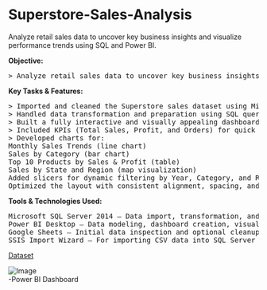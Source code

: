 # Superstore-Sales-Analysis
Analyze retail sales data to uncover key business insights and visualize performance trends using SQL and Power BI.

**Objective:**

<pre>> Analyze retail sales data to uncover key business insights and visualize performance trends using SQL and Power BI.</pre>

**Key Tasks & Features:**
<pre>
> Imported and cleaned the Superstore sales dataset using Microsoft SQL Server 2014
> Handled data transformation and preparation using SQL queries and Power BI Power Query Editor
> Built a fully interactive and visually appealing dashboard in Power BI
> Included KPIs (Total Sales, Profit, and Orders) for quick insights
> Developed charts for:
Monthly Sales Trends (line chart)
Sales by Category (bar chart)
Top 10 Products by Sales & Profit (table)
Sales by State and Region (map visualization)
Added slicers for dynamic filtering by Year, Category, and Region
Optimized the layout with consistent alignment, spacing, and color theme </pre>

**Tools & Technologies Used:**

<pre>Microsoft SQL Server 2014 – Data import, transformation, and SQL querying
Power BI Desktop – Data modeling, dashboard creation, visual design
Google Sheets – Initial data inspection and optional cleanup
SSIS Import Wizard – For importing CSV data into SQL Server</pre>
[Dataset](https://docs.google.com/spreadsheets/d/1udnVVqcgWi0ojYVutYQpAZcTe5nCKL01XaoxqzH3Yp4/edit?gid=1492265542#gid=1492265542) <br>

![Image](https://github.com/user-attachments/assets/f62e4ece-e022-41c0-9b20-b4054710704f)<br>-Power BI Dashboard
